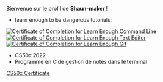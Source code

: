 Bienvenue sur le profil de **Shaun-maker** !

- learn enough to be dangerous tutorials:

<a href="https://www.learnenough.com/certificates/318d4c40"><img src="https://www.learnenough.com/certificates/318d4c40/command-line-tutorial.svg" alt="Certificate of Completion for Learn Enough Command Line"></a><a href="https://www.learnenough.com/certificates/318d4c40"><img src="https://www.learnenough.com/certificates/318d4c40/text-editor-tutorial.svg" alt="Certificate of Completion for Learn Enough Text Editor"></a><a href="https://www.learnenough.com/certificates/318d4c40"><img src="https://www.learnenough.com/certificates/318d4c40/git-tutorial.svg" alt="Certificate of Completion for Learn Enough Git"></a>

- CS50x 2022
- Programme en C de gestion de notes dans le terminal

<a href="https://cs50.harvard.edu/certificates/112861f0-060f-4aae-b343-5475a52ec75e">CS50x Certificate</a>
